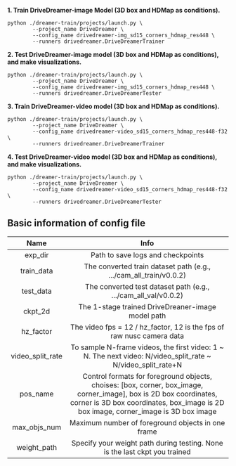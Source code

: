 **1. Train DriveDreamer-image Model (3D box and HDMap as conditions).**
```
python ./dreamer-train/projects/launch.py \
        --project_name DriveDreamer \
        --config_name drivedreamer-img_sd15_corners_hdmap_res448 \
        --runners drivedreamer.DriveDreamerTrainer
```

**2. Test DriveDreamer-image model (3D box and HDMap as conditions), and make visualizations.**
```
python ./dreamer-train/projects/launch.py \
        --project_name DriveDreamer \
        --config_name drivedreamer-img_sd15_corners_hdmap_res448 \
        --runners drivedreamer.DriveDreamerTester
```

**3. Train DriveDreamer-video model (3D box and HDMap as conditions).**
```
python ./dreamer-train/projects/launch.py \
        --project_name DriveDreamer \
        --config_name drivedreamer-video_sd15_corners_hdmap_res448-f32 \
        --runners drivedreamer.DriveDreamerTrainer
```

**4. Test DriveDreamer-video model (3D box and HDMap as conditions), and make visualizations.**
```
python ./dreamer-train/projects/launch.py \
        --project_name DriveDreamer \
        --config_name drivedreamer-video_sd15_corners_hdmap_res448-f32 \
        --runners drivedreamer.DriveDreamerTester
```

## Basic information of config file

<div align="center">
  
| Name |  Info |
| :----: | :----: |
| exp_dir         | Path to save logs and checkpoints |
| train_data      | The converted train dataset path (e.g., .../cam_all_train/v0.0.2) |
| test_data       | The converted test dataset path (e.g., .../cam_all_val/v0.0.2) |
| ckpt_2d         | The 1-stage trained DriveDreaner-image model path |
| hz_factor       | The video fps = 12 / hz_factor, 12 is the fps of raw nusc camera data |
| video_split_rate| To sample N-frame videos, the first video: 1 \~ N. The next video: N/video_split_rate \~ N/video_split_rate+N |
| pos_name        | Control formats for foreground objects, choises: [box, corner, box_image, corner_image], box is 2D box coordinates, corner is 3D box coordinates, box_image is 2D box image, corner_image is 3D box image |
| max_objs_num         | Maximum number of foreground objects in one frame |
| weight_path     | Specify your weight path during testing. None is the last ckpt you trained|
  
</div>
